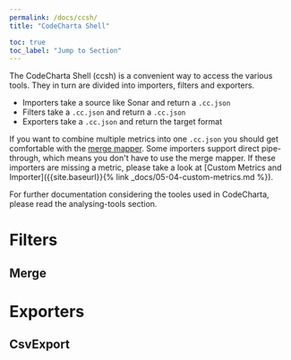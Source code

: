 ```yaml
---
permalink: /docs/ccsh/
title: "CodeCharta Shell"

toc: true
toc_label: "Jump to Section"
---
```


The CodeCharta Shell (ccsh) is a convenient way to access the various tools. They in turn are divided into importers, filters and exporters.

-   Importers take a source like Sonar and return a `.cc.json`
-   Filters take a `.cc.json` and return a `.cc.json`
-   Exporters take a `.cc.json` and return the target format

If you want to combine multiple metrics into one `.cc.json` you should get comfortable with the [merge mapper](#merge). Some importers support direct pipe-through, which means you don't have to use the merge mapper. If these importers are missing a metric, please take a look at [Custom Metrics and Importer]({{site.baseurl}}{% link _docs/05-04-custom-metrics.md %}).

For further documentation considering the tooles used in CodeCharta, please read the analysing-tools section.

# Filters

## Merge

# Exporters

## CsvExport
